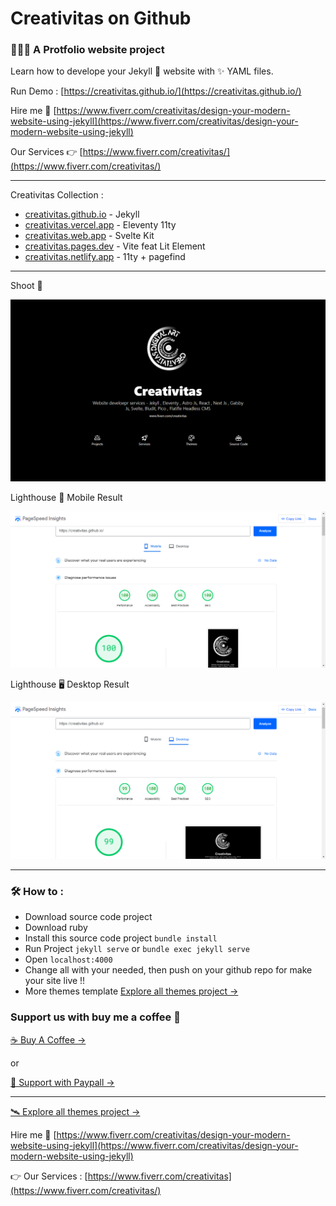 # Creativitas on Github

### 👨🏻‍💻 A Protfolio website project

Learn how to develope your Jekyll 💎 website with ✨ YAML files.

Run Demo : [https://creativitas.github.io/](https://creativitas.github.io/)

Hire me 🚀 [https://www.fiverr.com/creativitas/design-your-modern-website-using-jekyll](https://www.fiverr.com/creativitas/design-your-modern-website-using-jekyll)

Our Services 👉 [https://www.fiverr.com/creativitas/](https://www.fiverr.com/creativitas/)

--------------

Creativitas Collection :

+ [creativitas.github.io](https://creativitas.github.io) - Jekyll
+ [creativitas.vercel.app](https://creativitas.vercel.app) - Eleventy 11ty
+ [creativitas.web.app](https://creativitas.web.app) - Svelte Kit
+ [creativitas.pages.dev](https://creativitas.pages.dev) - Vite feat Lit Element
+ [creativitas.netlify.app](https:/creativitas.netlify.app) - 11ty + pagefind

--------------

Shoot 📸

![Portfolio website developer jekyll themes template](assets/img/shoot.png)

Lighthouse 📱 Mobile Result

![Portfolio website developer jekyll themes template](assets/img/mobile.png)

Lighthouse 🖥️ Desktop Result

![Portfolio website developer jekyll themes template](assets/img/desktop.png)


--------------

### 🛠️ How to :

+ Download source code project
+ Download ruby
+ Install this source code project `bundle install`
+ Run Project `jekyll serve` or `bundle exec jekyll serve`
+ Open `localhost:4000`
+ Change all with your needed, then push on your github repo for make your site live !!
+ More themes template [Explore all themes project →](https://www.hockeycomputindo.com/themes)

### Support us with buy me a coffee 🤞

[☕️ Buy A Coffee →](https://creativitaz.gumroad.com/l/coffee) 

or 

[🥂 Support with Paypall →](https://www.paypal.com/cgi-bin/webscr?cmd=_s-xclick&hosted_button_id=JVZVXBC4N9DAN)

--------------

[🛰️ Explore all themes project →](https://www.hockeycomputindo.com/themes)

Hire me 🚀 [https://www.fiverr.com/creativitas/design-your-modern-website-using-jekyll](https://www.fiverr.com/creativitas/design-your-modern-website-using-jekyll)

👉 Our Services : [https://www.fiverr.com/creativitas](https://www.fiverr.com/creativitas/)

